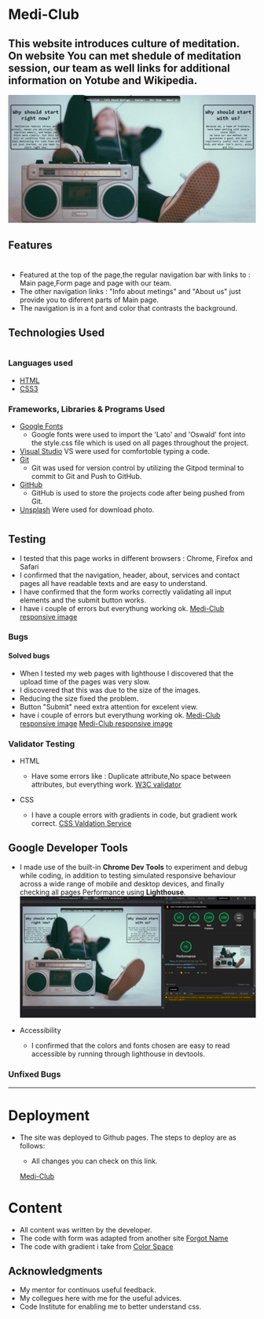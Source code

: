 # Medi-Club
## This website introduces culture of meditation. On website You can met shedule of meditation session, our team as well links for additional information on Yotube and Wikipedia.




![Medi-Club responsive image](screen/screen1.png)


## Features
#

- Featured at the top of the page,the regular navigation bar with links to : Main page,Form page and page with our team. 
- The other navigation links : "Info about metings" and "About us"  just provide you to diferent parts of Main page.
- The navigation is in a font and color that contrasts the background.


## Technologies Used
# 
### Languages used
- [HTML](https://en.wikipedia.org/wiki/HTML5)
- [CSS3](https://en.wikipedia.org/wiki/CSS)

### Frameworks, Libraries & Programs Used
- [Google Fonts](https://developers.google.com/fonts)
  - Google fonts were used to import the 'Lato' and 'Oswald' font into the style.css file which is used on all pages throughout the project.
- [Visual Studio](https://code.visualstudio.com/updates/v1_74) VS were used for comfortoble typing a code.
- [Git](https://git-scm.com/)
  - Git was used for version control by utilizing the Gitpod terminal to commit to Git and Push to GitHub.
- [GitHub](https://github.com/)
  - GitHub is used to store the projects code after being pushed from Git.
- [Unsplash](https://unsplash.com/) Were used for download photo.


#

## Testing
- I tested that this page works in different browsers : Chrome, Firefox and Safari
- I confirmed that the navigation, header, about, services and contact pages all have readable texts and are easy to understand.
- I have confirmed that the form works correctly validating all input elements and the submit button works.
- I have i couple of errors but everythung working ok.
[Medi-Club responsive image](screen/scr3.png)



### Bugs

#### Solved bugs
- When I tested my web pages with lighthouse I discovered that the upload time of the pages was very slow.
- I discovered that this was due to the size of the images.
- Reducing the size  fixed the problem.
- Button "Submit" need extra attention for excelent view.
- have i couple of errors but everythung working ok.
[Medi-Club responsive image](screen/scr4.png)
[Medi-Club responsive image](screen/scr5.png)



### Validator Testing
- HTML
  - Have some errors like : Duplicate attribute,No space between attributes, but everything work. [W3C validator](https://validator.w3.org)

- CSS
  - I have a couple errors with gradients in code, but gradient work correct. [CSS Valdation Service](https://jigsaw.w3.org/css-validator/)
 


## Google Developer Tools
- I made use of the built-in **Chrome Dev Tools** to experiment and debug while coding, in addition to testing simulated responsive behaviour across a wide range of mobile and desktop devices, and finally checking all pages Performance using **Lighthouse**.
![Medi-Club](screen/scr2.png)



- Accessibility
  - I confirmed that the colors and fonts chosen are easy to read accessible by running through lighthouse in devtools.


### Unfixed Bugs
- - - 

# Deployment
- The site was deployed to Github pages. The steps to deploy are as follows: 
  - All changes you can check on this link.



   [Medi-Club](https://readytow0rk.github.io/MeditationSite/)


# Content
- All content was written by the developer.
- The code with form  was adapted from another site   [Forgot Name ](https://)
- The code with gradient i take from  [Color Space](https://mycolor.space/gradient3?ori=to+right+bottom&hex=%23FFFFFF&hex2=%2346BEE0&hex3=%237E7BBB&submit=submit)

## Acknowledgments
  - My mentor for continuos useful feedback.
  - My collegues here with me for the useful advices.
  - Code Institute for enabling me to better understand css.




